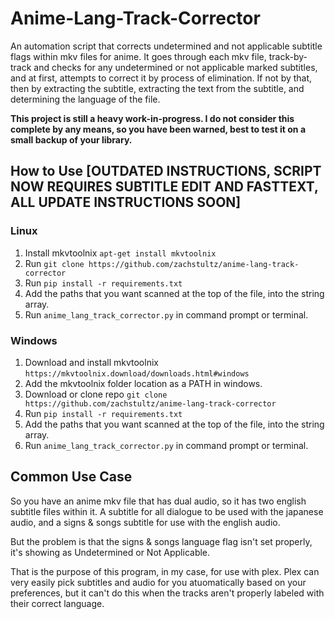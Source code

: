 # Anime-Lang-Track-Corrector
An automation script that corrects undetermined and not applicable subtitle flags within mkv files for anime. 
It goes through each mkv file, track-by-track and checks for any undetermined or not applicable marked subtitles, and at first, attempts to correct it by process of elimination. If not by that, then by extracting the subtitle, extracting the text from the subtitle, and determining the language of the file.

**This project is still a heavy work-in-progress.
I do not consider this complete by any means, so you have been warned, best to test it on a small backup of your library.**

## How to Use [OUTDATED INSTRUCTIONS, SCRIPT NOW REQUIRES SUBTITLE EDIT AND FASTTEXT, ALL UPDATE INSTRUCTIONS SOON]
### Linux
1. Install mkvtoolnix ```apt-get install mkvtoolnix```
2. Run ``` git clone https://github.com/zachstultz/anime-lang-track-corrector ```
3. Run ```pip install -r requirements.txt```
4. Add the paths that you want scanned at the top of the file, into the string array.
5. Run ```anime_lang_track_corrector.py``` in command prompt or terminal.
### Windows
1. Download and install mkvtoolnix ```https://mkvtoolnix.download/downloads.html#windows```
2. Add the mkvtoolnix folder location as a PATH in windows.
3. Download or clone repo ``` git clone https://github.com/zachstultz/anime-lang-track-corrector ```
4. Run ```pip install -r requirements.txt```
5. Add the paths that you want scanned at the top of the file, into the string array.
6. Run ```anime_lang_track_corrector.py``` in command prompt or terminal.


## Common Use Case
So you have an anime mkv file that has dual audio, so it has two english subtitle files within it. A subtitle for all dialogue to be used with the japanese audio, and a signs & songs subtitle for use with the english audio.

But the problem is that the signs & songs language flag isn't set properly, it's showing as Undetermined or Not Applicable.

That is the purpose of this program, in my case, for use with plex. Plex can very easily pick subtitles and audio for you atuomatically based on your preferences, but it can't do this when the tracks aren't properly labeled with their correct language.
